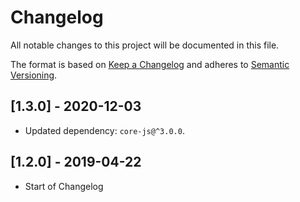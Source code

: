 # Changelog

All notable changes to this project will be documented in this file.

The format is based on [Keep a Changelog](http://keepachangelog.com/en/1.0.0/)
and adheres to [Semantic Versioning](http://semver.org/spec/v2.0.0.html).

<!-- ## [Unreleased] -->

## [1.3.0] - 2020-12-03

- Updated dependency: `core-js@^3.0.0`.

## [1.2.0] - 2019-04-22

- Start of Changelog
